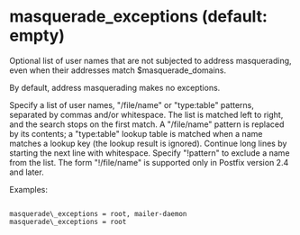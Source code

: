 # masquerade_exceptions (default: empty)

Optional list of user names that are not subjected to address
masquerading, even when their addresses match $masquerade\_domains.




By default, address masquerading makes no exceptions.




Specify a list of user names, "/file/name" or "type:table" patterns,
separated by commas and/or whitespace. The list is matched left to
right, and the search stops on the first match. A "/file/name"
pattern is replaced
by its contents; a "type:table" lookup table is matched when a name
matches a lookup key (the lookup result is ignored). Continue long
lines by starting the next line with whitespace. Specify "!pattern"
to exclude a name from the list. The form "!/file/name" is supported
only in Postfix version 2.4 and later. 



Examples:




```

masquerade\_exceptions = root, mailer-daemon
masquerade\_exceptions = root

```

